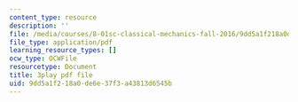 ```yaml
---
content_type: resource
description: ''
file: /media/courses/8-01sc-classical-mechanics-fall-2016/9dd5a1f218a0de6e37f3a43813d6545b_JTePtoM_MeM.pdf
file_type: application/pdf
learning_resource_types: []
ocw_type: OCWFile
resourcetype: Document
title: 3play pdf file
uid: 9dd5a1f2-18a0-de6e-37f3-a43813d6545b
---
```

